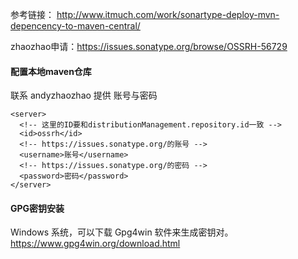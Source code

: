 参考链接：
http://www.itmuch.com/work/sonartype-deploy-mvn-depencency-to-maven-central/

zhaozhao申请：https://issues.sonatype.org/browse/OSSRH-56729

#### 配置本地maven仓库
联系 andyzhaozhao 提供 账号与密码
```
<server>
  <!-- 这里的ID要和distributionManagement.repository.id一致 -->
  <id>ossrh</id>
  <!-- https://issues.sonatype.org/的账号 -->
  <username>账号</username>
  <!-- https://issues.sonatype.org/的密码 -->
  <password>密码</password>
</server>
```
#### GPG密钥安装
Windows 系统，可以下载 Gpg4win 软件来生成密钥对。https://www.gpg4win.org/download.html
